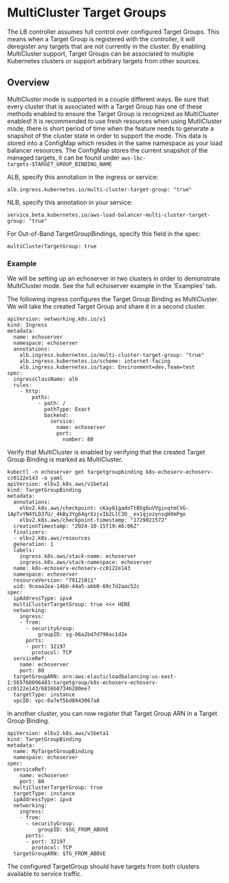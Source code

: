 # MultiCluster Target Groups

The LB controller assumes full control over configured Target Groups. This means when a Target Group is registered with the controller, it will deregister any targets that are not currently in the cluster. 
By enabling MultiCluster support, Target Groups can be associated to multiple Kubernetes clusters or support arbitrary targets from other sources.


## Overview

MultiCluster mode is supported in a couple different ways. Be sure that every cluster that is associated with a Target Group has one of these methods
enabled to ensure the Target Group is recognized as MultiCluster enabled! It is recommended to use fresh resources when using MutliCluster mode, there is short period of time
when the feature needs to generate a snapshot of the cluster state in order to support the mode. This data is stored into a ConfigMap which resides in the same namespace
as your load balancer resources. The ConfigMap stores the current snapshot of the managed targets, it can be found under `aws-lbc-targets-$TARGET_GROUP_BINDING_NAME`


ALB, specify this annotation in the ingress or service:

`alb.ingress.kubernetes.io/multi-cluster-target-group: "true"`

NLB, specify this annotation in your service:

`service.beta.kubernetes.io/aws-load-balancer-multi-cluster-target-group: "true"`


For Out-of-Band TargetGroupBindings, specify this field in the spec:

`multiClusterTargetGroup: true`



### Example

We will be setting up an echoserver in two clusters in order to demonstrate MultiCluster mode. See the full echoserver example in the 'Examples' tab.

The following ingress configures the Target Group Binding as MultiCluster. We will take the created Target Group and share it in a second cluster.

```
apiVersion: networking.k8s.io/v1
kind: Ingress
metadata:
  name: echoserver
  namespace: echoserver
  annotations:
    alb.ingress.kubernetes.io/multi-cluster-target-group: "true"    
    alb.ingress.kubernetes.io/scheme: internet-facing
    alb.ingress.kubernetes.io/tags: Environment=dev,Team=test
spec:
  ingressClassName: alb
  rules:
    - http:
        paths:
          - path: /
            pathType: Exact
            backend:
              service:
                name: echoserver
                port:
                  number: 80
```

Verify that MultiCluster is enabled by verifying that the created Target Group Binding is marked as MultiCluster.

```
kubectl -n echoserver get targetgroupbinding k8s-echoserv-echoserv-cc0122e143 -o yaml
apiVersion: elbv2.k8s.aws/v1beta1
kind: TargetGroupBinding
metadata:
  annotations:
    elbv2.k8s.aws/checkpoint: cKay81gadoTtBSg6uVVginqtmCVG-1ApTvYN4YLD37U/_4kBy3Yg64qrXzjvIb2LlC3O__ex1qjozynsqHXmPgo
    elbv2.k8s.aws/checkpoint-timestamp: "1729021572"
  creationTimestamp: "2024-10-15T19:46:06Z"
  finalizers:
  - elbv2.k8s.aws/resources
  generation: 1
  labels:
    ingress.k8s.aws/stack-name: echoserver
    ingress.k8s.aws/stack-namespace: echoserver
  name: k8s-echoserv-echoserv-cc0122e143
  namespace: echoserver
  resourceVersion: "79121011"
  uid: 9ceaa2ea-14bb-44a5-abb0-69c7d2aac52c
spec:
  ipAddressType: ipv4
  multiClusterTargetGroup: true <<< HERE
  networking:
    ingress:
    - from:
      - securityGroup:
          groupID: sg-06a2bd7d790ac1d2e
      ports:
      - port: 32197
        protocol: TCP
  serviceRef:
    name: echoserver
    port: 80
  targetGroupARN: arn:aws:elasticloadbalancing:us-east-1:565768096483:targetgroup/k8s-echoserv-echoserv-cc0122e143/6816b87346280ee7
  targetType: instance
  vpcID: vpc-0a7ef5bd8943067a8
```

In another cluster, you can now register that Target Group ARN in a Target Group Binding.

```
apiVersion: elbv2.k8s.aws/v1beta1
kind: TargetGroupBinding
metadata:
  name: MyTargetGroupBinding
  namespace: echoserver
spec:
  serviceRef:
    name: echoserver
    port: 80
  multiClusterTargetGroup: true
  targetType: instance
  ipAddressType: ipv4
  networking:
    ingress:
    - from:
      - securityGroup:
          groupID: $SG_FROM_ABOVE
      ports:
      - port: 32197
        protocol: TCP
  targetGroupARN: $TG_FROM_ABOVE
```

The configured TargetGroup should have targets from both clusters available to service traffic.


